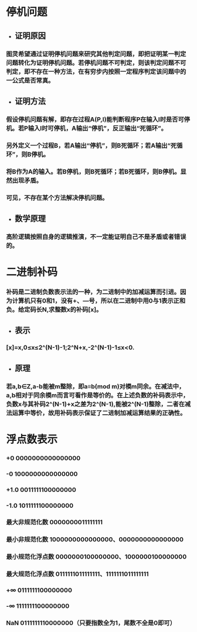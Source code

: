 # 停机问题
- ## 证明原因
### 图灵希望通过证明停机问题来研究其他判定问题，即把证明某一判定问题转化为证明停机问题。若停机问题不可判定，则该判定问题不可判定，即不存在一种方法，在有穷步内按照一定程序判定该问题中的一公式是否常真。
- ## 证明方法
### 假设停机问题有解，即存在过程A(P,I)能判断程序P在输入I时是否可停机。若P输入I时可停机，A输出“停机”，反正输出“死循环”。
### 另外定义一个过程B，若A输出“停机”，则B死循环；若A输出“死循环”，则B停机。
### 将B作为A的输入。若B停机，则B死循环；若B死循环，则B停机。显然出现矛盾。
### 可见，不存在某个方法解决停机问题。
- ## 数学原理
### 高阶逻辑按照自身的逻辑推演，不一定能证明自己不是矛盾或者错误的。
# 二进制补码
### 补码是二进制负数表示法的一种，为二进制中的加减运算而引进。因为计算机只有0和1，没有+、—号，所以在二进制中用0与1表示正和负。给定码长N,求整数x的补码[x]。
- ## 表示
### [x]=x,0≤x≤2^(N-1)-1;2^N+x,-2^(N-1)-1≤x<0.
- ## 原理
### 若a,b∈Z,a-b能被m整除，即a≡b(mod m)对模m同余。在减法中，a,b相对于同余模m而言可看作是等价的。在上述负数的补码表示中，负数x与其补码2^(N-1)+x之差为2^(N-1),能被2^(N-1)整除，二者在减法运算中等价，故用补码表示保证了二进制加减运算结果的正确性。
# 浮点数表示
### +0     0000000000000000
### -0     1000000000000000
### +1.0   0011111100000000
### -1.0   1011111100000000
### 最大非规范化数   0000000011111111
### 最小非规范化数   1000000000000000、0000000000000000
### 最小规范化浮点数   0000000100000000、1000000100000000
### 最大规范化浮点数   0111111011111111、1111111011111111
### +∞     0111111100000000
### -∞     1111111100000000
### NaN    0111111110000000（只要指数全为1，尾数不全是0即可）

